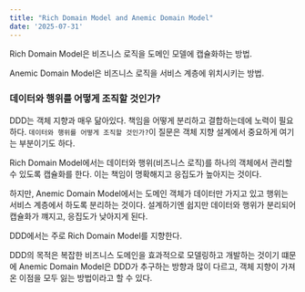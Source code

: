 ```yaml
---
title: "Rich Domain Model and Anemic Domain Model"
date: '2025-07-31'
---
```


Rich Domain Model은 비즈니스 로직을 도메인 모델에 캡슐화하는 방법.

Anemic Domain Model은 비즈니스 로직을 서비스 계층에 위치시키는 방법.

### 데이터와 행위를 어떻게 조직할 것인가?
DDD는 객체 지향과 매우 닮아있다. 책임을 어떻게 분리하고 결합하는데에 노력이 필요하다. `데이터와 행위를 어떻게 조직할 것인가?`이 질문은 객체 지향 설계에서 중요하게 여기는 부분이기도 하다.

Rich Domain Model에서는 데이터와 행위(비즈니스 로직)를 하나의 객체에서 관리할 수 있도록 캡슐화를 한다. 이는 책임이 명확해지고 응집도가 높아지는 것이다.  

하지만, Anemic Domain Model에서는 도메인 객체가 데이터만 가지고 있고 행위는 서비스 계층에서 하도록 분리하는 것이다. 설계하기엔 쉽지만 데이터와 행위가 분리되어 캡슐화가 꺠지고, 응집도가 낮아지게 된다. 

DDD에서는 주로 Rich Domain Model를 지향한다. 

DDD의 목적은 복잡한 비즈니스 도메인을 효과적으로 모델링하고 개발하는 것이기 떄문에 Anemic Domain Model은 DDD가 추구하는 방향과 많이 다르고, 객체 지향이 가져온 이점을 모두 잃는 방법이라고 할 수 있다.
